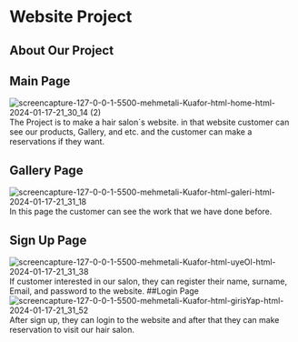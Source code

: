 # Website Project 
## About Our Project
## Main Page
![screencapture-127-0-0-1-5500-mehmetali-Kuafor-html-home-html-2024-01-17-21_30_14 (2)](https://github.com/gulddogann/Kuafor-Randevu-Sistemi-/assets/80628052/3812b249-bda3-45ca-9fc3-e652c3a7b0e4)
The Project is to make a hair salon`s website. in that website customer can see our products, Gallery, and etc. and the customer can make a reservations if they want.
## Gallery Page
![screencapture-127-0-0-1-5500-mehmetali-Kuafor-html-galeri-html-2024-01-17-21_31_18](https://github.com/gulddogann/Kuafor-Randevu-Sistemi-/assets/80628052/ce086b44-a072-45a0-9553-2c378262780d)
In this page the customer can see the work that we have done before.
## Sign Up Page
![screencapture-127-0-0-1-5500-mehmetali-Kuafor-html-uyeOl-html-2024-01-17-21_31_38](https://github.com/gulddogann/Kuafor-Randevu-Sistemi-/assets/80628052/9a987272-24b0-412b-94ea-d52acd733889)
If customer interested in our salon, they can register their name, surname, Email, and password to the website.
##Login Page
![screencapture-127-0-0-1-5500-mehmetali-Kuafor-html-girisYap-html-2024-01-17-21_31_52](https://github.com/gulddogann/Kuafor-Randevu-Sistemi-/assets/80628052/b495becb-5210-4cab-a269-5079ff957a03)
After sign up, they can login to the website and after that they can make reservation to visit our hair salon.
